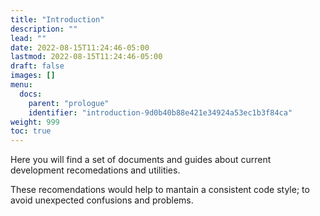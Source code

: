```yaml
---
title: "Introduction"
description: ""
lead: ""
date: 2022-08-15T11:24:46-05:00
lastmod: 2022-08-15T11:24:46-05:00
draft: false
images: []
menu:
  docs:
    parent: "prologue"
    identifier: "introduction-9d0b40b88e421e34924a53ec1b3f84ca"
weight: 999
toc: true
---
```


Here you will find a set of documents and guides about current development
recomedations and utilities.

These recomendations would help to mantain a consistent code style; to avoid
unexpected confusions and problems.
